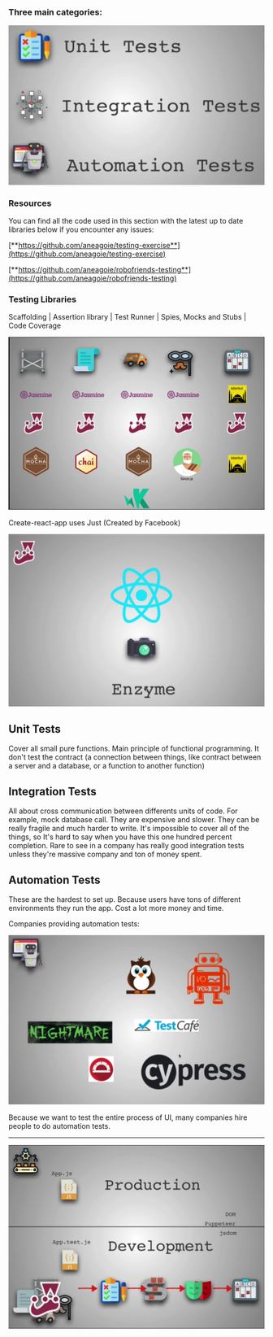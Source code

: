 ### Three main categories:

<img src="Index.assets/Screen Shot 2021-07-01 at 5.35.02 PM.png" alt="Screen Shot 2021-07-01 at 5.35.02 PM" style="zoom:50%;" />

### Resources

You can find all the code used in this section with the latest up to date libraries below if you encounter any issues:

[**https://github.com/aneagoie/testing-exercise**](https://github.com/aneagoie/testing-exercise)

[**https://github.com/aneagoie/robofriends-testing**](https://github.com/aneagoie/robofriends-testing)

### Testing Libraries

Scaffolding | Assertion library | Test Runner | Spies, Mocks and Stubs | Code Coverage

<img src="Index.assets/Screen Shot 2021-07-01 at 6.31.56 PM.png" alt="Screen Shot 2021-07-01 at 6.31.56 PM" style="zoom:50%;" />

Create-react-app uses Just (Created by Facebook)

<img src="Index.assets/Screen Shot 2021-07-01 at 6.37.03 PM.png" alt="Screen Shot 2021-07-01 at 6.37.03 PM" style="zoom:50%;" />

## Unit Tests

Cover all small pure functions. Main principle of functional programming. It don't test the contract (a connection between things, like contract between a server and a database, or a function to another function)

## Integration Tests

All about cross communication between differents units of code. For example, mock database call. They are expensive and slower. They can be really fragile and much harder to write. It's impossible to cover all of the things, so It's hard to say when you have this one hundred percent completion. Rare to see in a company has really good integration tests unless they're massive company and ton of money spent.

## Automation Tests

These are the hardest to set up. Because users have tons of different environments they run the app. Cost a lot more money and time.

Companies providing automation tests:

<img src="Index.assets/Screen Shot 2021-07-01 at 6.49.01 PM.png" alt="Screen Shot 2021-07-01 at 6.49.01 PM" style="zoom:50%;" />

Because we want to test the entire process of UI, many companies hire people to do automation tests.

------

<img src="Index.assets/Screen Shot 2021-07-01 at 6.53.48 PM.png" alt="Screen Shot 2021-07-01 at 6.53.48 PM" style="zoom:50%;" />